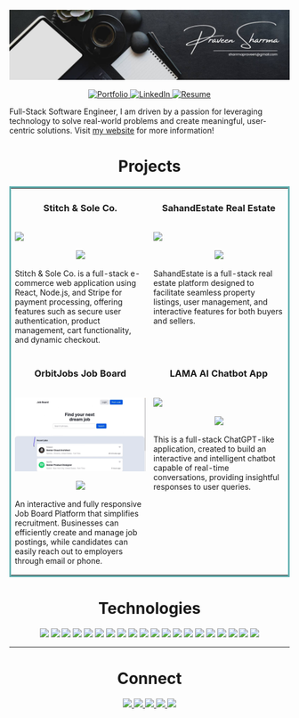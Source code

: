 <p align="center">
  <img src="images/black.jpg" alt="Black Banner" />
</p>


<p align="center">
  <a href="https://praveensharrma.netlify.app/" target="_blank">
    <img src="https://img.shields.io/badge/Portfolio-%23212121.svg?style=for-the-badge&logo=react&logoColor=61DAFB" alt="Portfolio" />
  </a>
  <a href="https://www.linkedin.com/in/praveenshrrma/" target="_blank">
    <img src="https://img.shields.io/badge/LinkedIn-%230A66C2.svg?style=for-the-badge&logo=linkedin&logoColor=white" alt="LinkedIn" />
  </a>
  <a href="https://praveensharrma.netlify.app/Resume_PraveenSharrma.pdf" target="_blank">
    <img src="https://img.shields.io/badge/Resume-%23FF0000.svg?style=for-the-badge&logo=adobe-acrobat-reader&logoColor=white" alt="Resume" />
  </a>
</p>



Full-Stack Software Engineer, I am driven by a passion for leveraging technology to solve real-world problems and create meaningful, user-centric solutions.
Visit [my website](https://praveensharrma.netlify.app/) for more information!


<h1 align="center">Projects</h1>
<table bordercolor="#66b2b2">
  
  <tr>
    <td width="50%" valign="top">
      <h3 align="center">Stitch & Sole Co.</h3>
        <br />
        <a target="_blank" href="https://github.com/praveenshrrma/Stitch-Sole-Co.-Ecommerce-Store">
         <img src="images/second.gif" width="100%"/>
       
   </a>
        <br />
        <p align="center">
          
  <a href="https://github.com/praveenshrrma/Stitch-Sole-Co.-Ecommerce-Store" target="_blank">
    <img src="https://img.shields.io/static/v1?label=|&message=REPO&color=23555f&style=plastic&logo=github&logo-color=white"/>
  </a>  
      </p>
        <p>Stitch & Sole Co. is a full-stack e-commerce web application using React, Node.js, and Stripe for payment processing, offering features such as secure user authentication, product management, cart functionality, and dynamic checkout.</p>
    </td>
    <td width="50%" valign="top">
      <h3 align="center">SahandEstate Real Estate</h3>
        <br />
      <a target="_blank" href="https://github.com/praveenshrrma/SahandEstate-Real-Estate-Platform">
            <img src="images/gif.gif" width="100%"/>
        </a>
        <br />
        <p align="center">
          
  <a href="https://github.com/praveenshrrma/SahandEstate-Real-Estate-Platform" target="_blank">
    <img src="https://img.shields.io/static/v1?label=|&message=REPO&color=23555f&style=plastic&logo=github&logo-color=white"/>
  </a>
      </p>
        <p>SahandEstate is a full-stack real estate platform designed to facilitate seamless property listings, user management, and interactive features for both buyers and sellers.</p>
    </td>
  </tr>
  
  <tr>
    <td width="50%" valign="top">
      <h3 align="center">OrbitJobs Job Board</h3>
      <br />
        <a target="_blank" href="https://github.com/praveenshrrma/OrbitJobs-Job-Board-Website">
          <img src="images/1.gif" width="100%"/>
        </a>
      <br />
        <p align="center">
  <a href="https://github.com/praveenshrrma/OrbitJobs-Job-Board-Website" target="_blank">
    <img src="https://img.shields.io/static/v1?label=|&message=REPO&color=23555f&style=plastic&logo=github&logo-color=white"/>
  </a>
      </p>
        <p>An interactive and fully responsive Job Board Platform that simplifies recruitment. Businesses can efficiently create and manage job postings, while candidates can easily reach out to employers through email or phone.</p>
    </td>
    <td width="50%" valign="top">
      <h3 align="center">LAMA AI Chatbot App</h3>
        <br />
        <a target="_blank" href="https://github.com/praveenshrrma/LAMA-AI-Chatbot-App">
          <img src="images/lama.gif" width="100%" />
        </a>
        <br />
        <p align="center">
          
  <a href="https://github.com/praveenshrrma/LAMA-AI-Chatbot-App" target="_blank">
    <img src="https://img.shields.io/static/v1?label=|&message=REPO&color=23555f&style=plastic&logo=github&logo-color=white"/>
  </a>
      </p>
        <p>This is a full-stack ChatGPT-like application, created to build an interactive and intelligent chatbot capable of real-time conversations, providing insightful responses to user queries.</p>
    </td>
  </tr>
</table>


<h1 align="center">Technologies</h1>


<p align="center">
    <img src="https://img.shields.io/static/v1?label=|&message=HTML5&color=23555f&style=plastic&logo=html5"/>
    <img src="https://img.shields.io/static/v1?label=|&message=CSS3&color=285f65&style=plastic&logo=css3"/>
    <img src="https://img.shields.io/static/v1?label=|&message=SASS&color=2b625f&style=plastic&logo=sass"/>
    <img src="https://img.shields.io/static/v1?label=|&message=BOOTSTRAP&color=316c5e&style=plastic&logo=bootstrap"/>
    <img src="https://img.shields.io/static/v1?label=|&message=JAVASCRIPT&color=3c7f5d&style=plastic&logo=javascript"/>
    <img src="https://img.shields.io/static/v1?label=|&message=REACT.JS&color=4a935c&style=plastic&logo=react"/>
    <img src="https://img.shields.io/static/v1?label=|&message=TYPESCRIPT&color=4a935c&style=plastic&logo=typescript"/>
    <img src="https://img.shields.io/static/v1?label=|&message=PYTHON&color=52985b&style=plastic&logo=python"/>
    <img src="https://img.shields.io/static/v1?label=|&message=JAVA&color=cdf998&style=plastic&logo=java"/>
    <img src="https://img.shields.io/static/v1?label=|&message=SOLIDITY&color=8fbc56&style=plastic&logo=solidity"/>
    <img src="https://img.shields.io/static/v1?label=|&message=SELENIUM&color=cdf998&style=plastic&logo=selenium"/>
    <img src="https://img.shields.io/static/v1?label=|&message=AWS&color=98bf53&style=plastic&logo=amazon"/>
    <img src="https://img.shields.io/static/v1?label=|&message=WORDPRESS&color=cdd148&style=plastic&logo=wordpress"/>
    <img src="https://img.shields.io/static/v1?label=|&message=ADOBE&color=98bf53&style=plastic&logo=adobe"/>
    <img src="https://img.shields.io/static/v1?label=|&message=MONGO-DB&color=cdd148&style=plastic&logo=mongodb"/>
    <img src="https://img.shields.io/static/v1?label=|&message=EXPRESS&color=bbb111&style=plastic&logo=express"/>
    <img src="https://img.shields.io/static/v1?label=|&message=WEBPACK&color=bbb111&style=plastic&logo=webpack"/>
    <img src="https://img.shields.io/static/v1?label=|&message=LINUX&color=bbb111&style=plastic&logo=linux"/>
    <img src="https://img.shields.io/static/v1?label=|&message=GIT&color=cbb148&style=plastic&logo=git"/>
    <img src="https://img.shields.io/static/v1?label=|&message=FIREBASE&color=cbb148&style=plastic&logo=firebase"/>
</p>



---


<h1 align="center">Connect</h1>



<p align="center">
  <a href="https://shawncharles.com" target="_blank">
    <img src="https://img.shields.io/static/v1?label=|&message=WEBSITE&color=23555f&style=plastic&logo=react&logo-color=white"/>
  </a>
  <a href="https://shawncharles.com/linkedin" target="_blank">
    <img src="https://img.shields.io/static/v1?label=|&message=LINKED-IN&color=cdf998&style=plastic&logo=linkedin&logo-color=white"/>
  </a>
  <a href="https://shawncharles.com/twitter" target="_blank">
    <img src="https://img.shields.io/static/v1?label=|&message=TWITTER&color=23555f&style=plastic&logo=twitter&logo-color=white"/>
  </a>
  <a href="https://shawncharles.com/angellist" target="_blank">
      <img src="https://img.shields.io/static/v1?label=|&message=ANGEL-LIST&color=cdf998&style=plastic&logo=angellist&logo-color=white"/>
  </a>
  <a href="https://shawncharles.com/resume" target="_blank">
      <img src="https://img.shields.io/static/v1?label=|&message=RESUME&color=23555f&style=plastic&logo=react&logo-color=white"/>
  </a>
</p>

